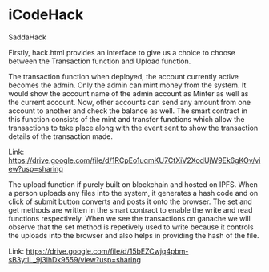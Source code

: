 # iCodeHack
SaddaHack

Firstly, hack.html provides an interface to give us a choice to choose between the Transaction function and Upload function. 

The transaction function when deployed, the account currently active becomes the admin. Only the admin can mint money from the system. It would show the account name of the admin account as Minter as well as the current account.
Now, other accounts can send any amount from one account to another and check the balance as well.
The smart contract in this function consists of the mint and transfer functions which allow the transactions to take place along with the event sent to show the transaction details of the transaction made.

Link: https://drive.google.com/file/d/1RCpEo1uqmKU7CtXiV2XodUjW9Ek6gKOv/view?usp=sharing

The upload function if purely built on blockchain and hosted on IPFS. When a person uploads any files into the system, it generates a hash code and on click of submit button converts and posts it onto the browser. The set and get methods are written in the smart contract to enable the write and read functions respectively.
When we see the transactions on ganache we will observe that the set method is repetively used to write because it controls the uploads into the browser and also helps in providing the hash of the file.

Link: https://drive.google.com/file/d/15bEZCwjq4pbm-sB3ytlL_9j3lhDk9559/view?usp=sharing


